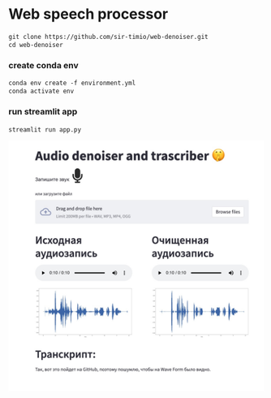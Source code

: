 # Web speech processor

```
git clone https://github.com/sir-timio/web-denoiser.git
cd web-denoiser
```

### create conda env
```
conda env create -f environment.yml
conda activate env
```

### run streamlit app
```
streamlit run app.py
```

![image](front.jpg)
